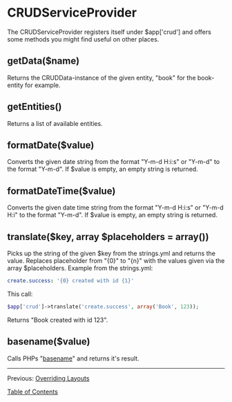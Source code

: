 CRUDServiceProvider
===================

The CRUDServiceProvider registers itself under $app['crud'] and offers some
methods you might find useful on other places.

## getData($name)

Returns the CRUDData-instance of the given entity, "book" for the book-entity
for example.

## getEntities()

Returns a list of available entities.

## formatDate($value)

Converts the given date string from the format "Y-m-d H:i:s" or "Y-m-d" to the
format "Y-m-d". If $value is empty, an empty string is returned.

## formatDateTime($value)

Converts the given date time string from the format "Y-m-d H:i:s" or "Y-m-d H:i"
to the format "Y-m-d". If $value is empty, an empty string is returned.

## translate($key, array $placeholders = array())

Picks up the string of the given $key from the strings.yml and returns the
value. Replaces placeholder from "{0}" to "{n}" with the values given via the
array $placeholders. Example from the strings.yml:

```yml
create.success: '{0} created with id {1}'
```

This call:

```php
$app['crud']->translate('create.success', array('Book', 123));
```

Returns "Book created with id 123".

## basename($value)

Calls PHPs "[basename](http://php.net/manual/en/function.basename.php)" and
returns it's result.

---

Previous: [Overriding Layouts](6_layouts.md)

[Table of Contents](0_manual.md)
